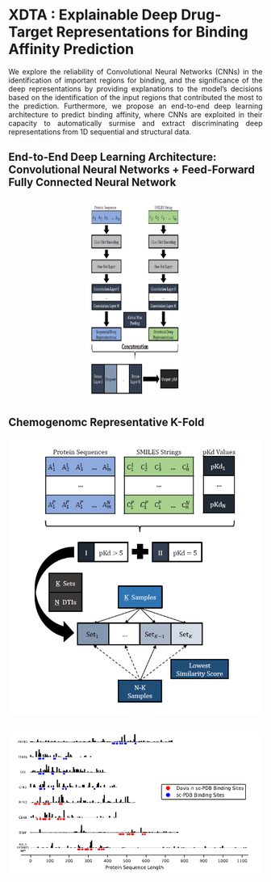 # XDTA : Explainable Deep Drug-Target Representations for Binding Affinity Prediction
<p align="justify"> We explore the reliability of Convolutional Neural Networks (CNNs) in the identification of important regions for binding, and the significance of the deep representations by providing explanations to the model’s decisions based on the identification of the input regions that contributed the most to the prediction. Furthermore, we propose an end-to-end deep learning architecture to predict binding affinity, where CNNs are exploited in their capacity to automatically surmise and extract discriminating deep representations from 1D sequential and structural data.</p>

## End-to-End Deep Learning Architecture: Convolutional Neural Networks + Feed-Forward Fully Connected Neural Network
<p align="center"><img src="/figure/pred_model.png" width="200" height="400"/></p>

## Chemogenomc Representative K-Fold 
<p align="center"><img src="/figure/split_data.png"/></p>

## 
<p align="center"><img src="/figure/gradram_result.png"/></p>
